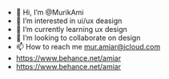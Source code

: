 - 👋 Hi, I’m @MurikAmi
- 👀 I’m interested in ui/ux deasign
- 🌱 I’m currently learning ux design
- 💞️ I’m looking to collaborate on design
- 📫 How to reach me mur.amiar@icloud.com
- https://www.behance.net/amiar
- https://www.behance.net/amiar
